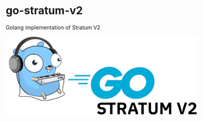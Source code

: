 # go-stratum-v2
Golang implementation of Stratum V2

<p align="center">
  <img src="https://raw.githubusercontent.com/crypto-hedgefund/go-stratum-v2/master/docs/logo.png">
</p>
